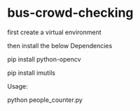 # bus-crowd-checking

first create a virtual environment

then install the below Dependencies

pip install python-opencv

pip install imutils

Usage:

python people_counter.py
